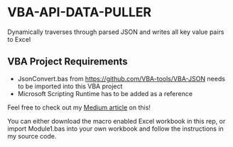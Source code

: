 # VBA-API-DATA-PULLER
Dynamically traverses through parsed JSON and writes all key value pairs to Excel

## VBA Project Requirements
* JsonConvert.bas from https://github.com/VBA-tools/VBA-JSON needs to be imported into this VBA project
* Microsoft Scripting Runtime has to be added as a reference

Feel free to check out my [Medium article](https://brent-c-hyman.medium.com/an-api-data-puller-in-vba-7a3e6657b2a8) on this!

You can either download the macro enabled Excel workbook in this rep, or import Module1.bas into your own workbook and follow the instructions in my source code. 
